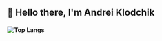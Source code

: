 ## 👋 Hello there, I'm Andrei Klodchik

#### ![Top Langs](https://github-readme-stats.vercel.app/api/top-langs/?username=AndreiKlodchik&layout=compact)<!--(https://github.com/AndreiKlodchik/github-readme-stats)-->
